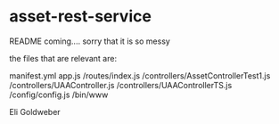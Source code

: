 asset-rest-service
=======================

README coming.... sorry that it is so messy

the files that are relevant are:

  manifest.yml
  app.js
  /routes/index.js
  /controllers/AssetControllerTest1.js
  /controllers/UAAController.js
  /controllers/UAAControllerTS.js
  /config/config.js
  /bin/www

Eli Goldweber
